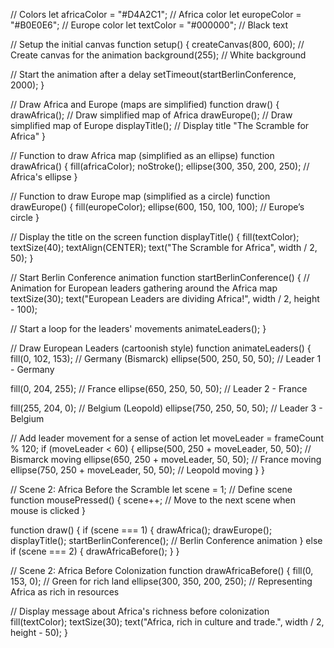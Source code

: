 // Colors
let africaColor = "#D4A2C1"; // Africa color
let europeColor = "#B0E0E6"; // Europe color
let textColor = "#000000"; // Black text

// Setup the initial canvas
function setup() {
  createCanvas(800, 600);  // Create canvas for the animation
  background(255);         // White background

  // Start the animation after a delay
  setTimeout(startBerlinConference, 2000);
}

// Draw Africa and Europe (maps are simplified)
function draw() {
  drawAfrica();  // Draw simplified map of Africa
  drawEurope();  // Draw simplified map of Europe
  displayTitle(); // Display title "The Scramble for Africa"
}

// Function to draw Africa map (simplified as an ellipse)
function drawAfrica() {
  fill(africaColor);
  noStroke();
  ellipse(300, 350, 200, 250);  // Africa's ellipse
}

// Function to draw Europe map (simplified as a circle)
function drawEurope() {
  fill(europeColor);
  ellipse(600, 150, 100, 100);  // Europe’s circle
}

// Display the title on the screen
function displayTitle() {
  fill(textColor);
  textSize(40);
  textAlign(CENTER);
  text("The Scramble for Africa", width / 2, 50);
}

// Start Berlin Conference animation
function startBerlinConference() {
  // Animation for European leaders gathering around the Africa map
  textSize(30);
  text("European Leaders are dividing Africa!", width / 2, height - 100);

  // Start a loop for the leaders' movements
  animateLeaders();
}

// Draw European Leaders (cartoonish style)
function animateLeaders() {
  fill(0, 102, 153);  // Germany (Bismarck)
  ellipse(500, 250, 50, 50);  // Leader 1 - Germany
  
  fill(0, 204, 255);  // France
  ellipse(650, 250, 50, 50);  // Leader 2 - France
  
  fill(255, 204, 0);  // Belgium (Leopold)
  ellipse(750, 250, 50, 50);  // Leader 3 - Belgium

  // Add leader movement for a sense of action
  let moveLeader = frameCount % 120;
  if (moveLeader < 60) {
    ellipse(500, 250 + moveLeader, 50, 50); // Bismarck moving
    ellipse(650, 250 + moveLeader, 50, 50); // France moving
    ellipse(750, 250 + moveLeader, 50, 50); // Leopold moving
  }
}

// Scene 2: Africa Before the Scramble
let scene = 1;  // Define scene
function mousePressed() {
  scene++;  // Move to the next scene when mouse is clicked
}

function draw() {
  if (scene === 1) {
    drawAfrica();
    drawEurope();
    displayTitle();
    startBerlinConference(); // Berlin Conference animation
  } else if (scene === 2) {
    drawAfricaBefore();
  }
}

// Scene 2: Africa Before Colonization
function drawAfricaBefore() {
  fill(0, 153, 0); // Green for rich land
  ellipse(300, 350, 200, 250);  // Representing Africa as rich in resources
  
  // Display message about Africa's richness before colonization
  fill(textColor);
  textSize(30);
  text("Africa, rich in culture and trade.", width / 2, height - 50);
}